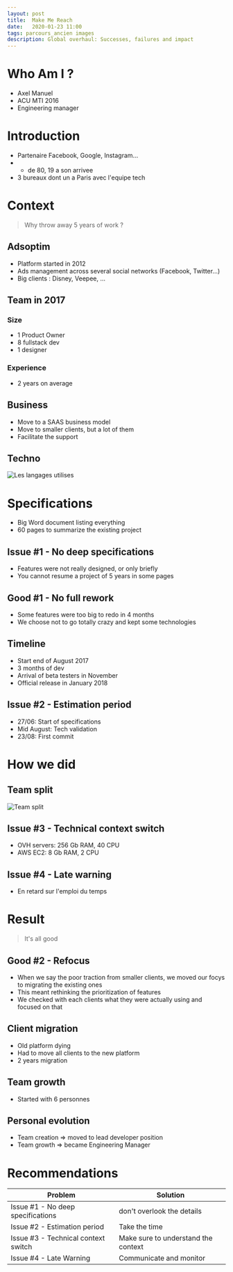 ```yaml
---
layout: post
title:  Make Me Reach
date:   2020-01-23 11:00
tags: parcours_ancien images
description: Global overhaul: Successes, failures and impact
---
```

# Who Am I ?
* Axel Manuel
* ACU MTI 2016
* Engineering manager

# Introduction
* Partenaire Facebook, Google, Instagram...
* + de 80, 19 a son arrivee
* 3 bureaux dont un a Paris avec l'equipe tech

# Context
> Why throw away 5 years of work ?
## Adsoptim
* Platform started in 2012
* Ads management across several social networks (Facebook, Twitter...)
* Big clients : Disney, Veepee, ...

## Team in 2017
### Size
* 1 Product Owner
* 8 fullstack dev
* 1 designer
### Experience
* 2 years on average

## Business
* Move to a SAAS business model
* Move to smaller clients, but a lot of them
* Facilitate the support

## Techno
![Les langages utilises](/entreprise/assets/images/tech.jpg)

# Specifications
* Big Word document listing everything
* 60 pages to summarize the existing project

## Issue #1 - No deep specifications
* Features were not really designed, or only briefly
* You cannot resume a project of 5 years in some pages

## Good #1 - No full rework
* Some features were too big to redo in 4 months
* We choose not to go totally crazy and kept some technologies

## Timeline
* Start end of August 2017
* 3 months of dev
* Arrival of beta testers in November
* Official release in January 2018

## Issue #2 - Estimation period
* 27/06: Start of specifications
* Mid August: Tech validation
* 23/08: First commit

# How we did
## Team split
![Team split](/entreprise/assets/images/split.jpg)

## Issue #3 - Technical context switch
* OVH servers: 256 Gb RAM, 40 CPU
* AWS EC2: 8 Gb RAM, 2 CPU

## Issue #4 - Late warning
* En retard sur l'emploi du temps

# Result
> It's all good

## Good #2 - Refocus
* When we say the poor traction from smaller clients, we moved our focys to migrating the existing ones
* This meant rethinking the prioritization of features
* We checked with each clients what they were actually using and focused on that

## Client migration
* Old platform dying
* Had to move all clients to the new platform
* 2 years migration

## Team growth
* Started with 6 personnes

## Personal evolution
* Team creation => moved to lead developer position
* Team growth => became Engineering Manager

# Recommendations
Problem | Solution
--------|---------
Issue #1 - No deep specifications | don't overlook the details
Issue #2 - Estimation period | Take the time
Issue #3 - Technical context switch | Make sure to understand the context
Issue #4 - Late Warning | Communicate and monitor

